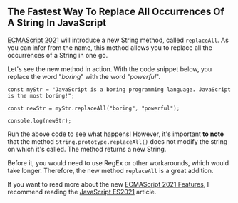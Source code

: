 ## The Fastest Way To Replace All Occurrences Of A String In JavaScript

[ECMAScript 2021](https://catalins.tech/javascript-es2021-you-need-to-see-these-ecmascript-2021-features) will introduce a new String method, called `replaceAll`. As you can infer from the name, this method allows you to replace all the occurrences of a String in one go.

Let's see the new method in action. With the code snippet below, you replace the word "*boring*" with the word "*powerful*".

```
const myStr = "JavaScript is a boring programming language. JavaScript is the most boring!";

const newStr = myStr.replaceAll("boring", "powerful");

console.log(newStr);
```

Run the above code to see what happens! However, it's important **to note** that the method `String.prototype.replaceAll()` does not modify the string on which it's called. The method returns a new String.

Before it, you would need to use RegEx or other workarounds, which would take longer. Therefore, the new method `replaceAll` is a great addition. 

If you want to read more about the new [ECMAScript 2021 Features](https://catalins.tech/javascript-es2021-you-need-to-see-these-ecmascript-2021-features), I recommend reading the [JavaScript ES2021](https://catalins.tech/javascript-es2021-you-need-to-see-these-ecmascript-2021-features) article.